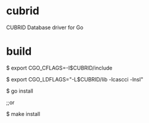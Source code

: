 cubrid
======

CUBRID Database driver for Go


build
=====
$ export CGO_CFLAGS=-I$CUBRID/include

$ export CGO_LDFLAGS="-L$CUBRID/lib -lcascci -lnsl"

$ go install

;;or

$ make install
